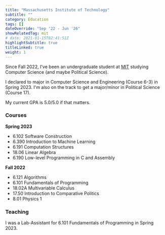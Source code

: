 ```yaml
---
title: "Massachusetts Institute of Technology"
subtitle: ""
category: Education
tags: []
dateOverride: "Sep '22 - Jun '26"
showRelatedTag: mit
# date: 2021-01-15T02:41:51Z
highlightSubtitle: true
titleLinked: true
weight: 1
---
```


Since Fall 2022, I've been an undergraduate student at [MIT](https://web.mit.edu/) studying Computer Science (and maybe Political Science).

I declared to major in Computer Science and Engineering (Course 6-3) in Spring 2023. I'm also on the track to get a major/minor in Political Science (Course 17).

My current GPA is 5.0/5.0 if that matters.

### Courses

<!-- (\* indicates ongoing courses) -->

**Spring 2023**

- 6.102 Software Construction
- 6.390 Introduction to Machine Learning
- 6.191 Computation Structures
- 18.06 Linear Algebra
- 6.190 Low-level Programming in C and Assembly

**Fall 2022**

- 6.121 Algorithms
- 6.101 Fundamentals of Programming
- 18.02A Multivariable Calculus
- 17.50 Introduction to Comparative Politics
- 8.01 Physics 1

### Teaching

I was a Lab-Assistant for 6.101 Fundamentals of Programming in Spring 2023.
